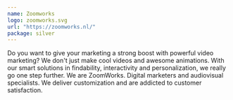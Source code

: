 ```yaml
---
name: Zoomworks
logo: zoomworks.svg
url: "https://zoomworks.nl/"
package: silver
---
```


Do you want to give your marketing a strong boost with powerful video marketing?
We don't just make cool videos and awesome animations. With our smart solutions
in findability, interactivity and personalization, we really go one step further.
We are ZoomWorks. Digital marketers and audiovisual specialists. We deliver
customization and are addicted to customer satisfaction.
